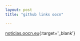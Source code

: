 ```yaml
---
layout: post
title: "github links oocn"

---
```


[noticias.oocn.eu](https://github.com/xooiox/xooiox.github.io){:target='_blank'}


